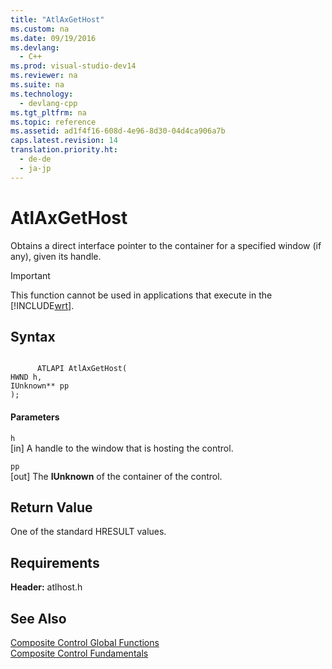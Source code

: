 ```yaml
---
title: "AtlAxGetHost"
ms.custom: na
ms.date: 09/19/2016
ms.devlang: 
  - C++
ms.prod: visual-studio-dev14
ms.reviewer: na
ms.suite: na
ms.technology: 
  - devlang-cpp
ms.tgt_pltfrm: na
ms.topic: reference
ms.assetid: ad1f4f16-608d-4e96-8d30-04d4ca906a7b
caps.latest.revision: 14
translation.priority.ht: 
  - de-de
  - ja-jp
---
```

# AtlAxGetHost
Obtains a direct interface pointer to the container for a specified window (if any), given its handle.  
  
> [!IMPORTANT]
>  This function cannot be used in applications that execute in the [!INCLUDE[wrt](../vs140/includes/wrt_md.md)].  
  
## Syntax  
  
```  
  
      ATLAPI AtlAxGetHost(  
HWND h,  
IUnknown** pp   
);  
```  
  
#### Parameters  
 `h`  
 [in] A handle to the window that is hosting the control.  
  
 `pp`  
 [out] The **IUnknown** of the container of the control.  
  
## Return Value  
 One of the standard HRESULT values.  
  
## Requirements  
 **Header:** atlhost.h  
  
## See Also  
 [Composite Control Global Functions](../vs140/Composite-Control-Global-Functions.md)   
 [Composite Control Fundamentals](../vs140/ATL-Composite-Control-Fundamentals.md)